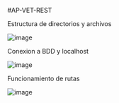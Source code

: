 #AP-VET-REST

Estructura de directorios y archivos

![image](https://github.com/DavidPK8/AP-VET-REST/assets/127541791/856041df-6a53-452c-ac1b-9ba69000a8db)

Conexion a BDD y localhost

![image](https://github.com/DavidPK8/AP-VET-REST/assets/127541791/f482c8b4-efb2-4f04-a5ac-d131414d522f)

Funcionamiento de rutas

![image](https://github.com/DavidPK8/AP-VET-REST/assets/127541791/9283b922-00c7-40dd-9b1f-e0dbc4dbfa92)

